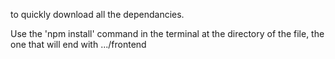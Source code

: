 to quickly download all the dependancies.

Use the 'npm install' command in the terminal at the directory of the file, the one that will end with .../frontend
